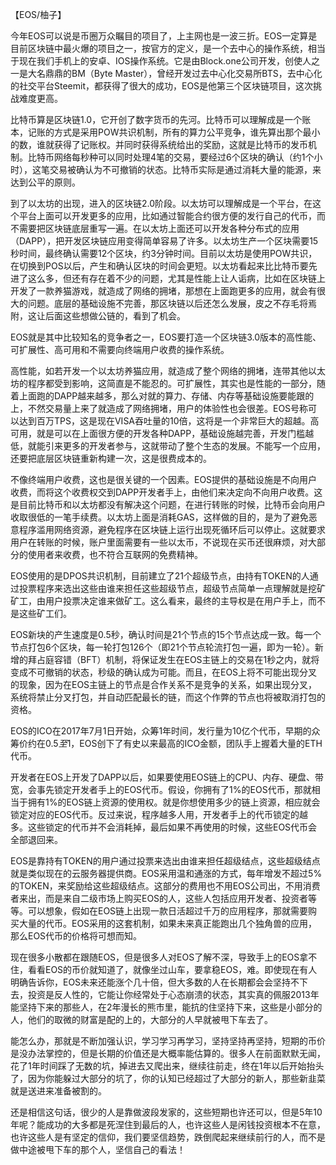 【EOS/柚子】

今年EOS可以说是币圈万众瞩目的项目了，上主网也是一波三折。EOS一定算是目前区块链中最火爆的项目之一，按官方的定义，是一个去中心的操作系统，相当于现在我们手机上的安卓、IOS操作系统。它是由Block.one公司开发，创使人之一是大名鼎鼎的BM（Byte Master），曾经开发过去中心化交易所BTS，去中心化的社交平台Steemit，都获得了很大的成功，EOS是他第三个区块链项目，这次挑战难度更高。

比特币算是区块链1.0，它开创了数字货币的先河。比特币可以理解成是一个账本，记账的方式是采用POW共识机制，所有的算力公平竞争，谁先算出那个最小的数，谁就获得了记账权。并同时获得系统给出的奖励，这就是比特币的发币机制。比特币网络每秒种可以同时处理4笔的交易，要经过6个区块的确认（约1个小时），这笔交易被确认为不可撤销的状态。比特币实际是通过消耗大量的能源，来达到公平的原则。

到了以太坊的出现，进入的区块链2.0阶段。以太坊可以理解成是一个平台，在这个平台上面可以开发更多的应用，比如通过智能合约很方便的发行自己的代币，而不需要把区块链底层重写一遍。在以太坊上面还可以开发各种分布式的应用（DAPP），把开发区块链应用变得简单容易了许多。以太坊生产一个区块需要15秒时间，最终确认需要12个区块，约3分钟时间。目前以太坊是使用POW共识，在切换到POS以后，产生和确认区块的时间会更短。以太坊看起来比比特币要先进了这么多，但还有存在着不少的问题，尤其是性能上让人诟病，比如在区块链上开发了一款养猫游戏，就造成了网络的拥堵，那想在上面跑更多的应用，就会有很大的问题。底层的基础设施不完善，那区块链以后还怎么发展，皮之不存毛将焉附，这让后面这些想做公链的，看到了机会。

EOS就是其中比较知名的竞争者之一，EOS要打造一个区块链3.0版本的高性能、可扩展性、高可用和不需要向终端用户收费的操作系统。

高性能，如若开发一个以太坊养猫应用，就造成了整个网络的拥堵，连带其他以太坊的程序都受到影响，这简直是不能忍的。可扩展性，其实也是性能的一部分，随着上面跑的DAPP越来越多，那么对就的算力、存储、内存等基础设施要能跟的上，不然交易量上来了就造成了网络拥堵，用户的体验性也会很差。EOS号称可以达到百万TPS，这是现在VISA吞吐量的10倍，这将是一个非常巨大的超越。高可用，就是可以在上面很方便的开发各种DAPP，基础设施越完善，开发门槛越低，就能引来更多的开发者参与，这就带动了整个生态的发展。不能写一个应用，还要把底层区块链重新构建一次，这是很费成本的。

不像终端用户收费，这也是很关键的一个因素。EOS提供的基础设施是不向用户收费，而将这个收费权交到DAPP开发者手上，由他们来决定向不向用户收费。这是目前比特币和以太坊都没有解决这个问题，在进行转账的时候，比特币会向用户收取很低的一笔手续费。以太坊上面是消耗GAS，这样做的目的，是为了避免恶意程序滥用网络资源，避免程序在区块链上运行出现死循环后可以停止。这就要求用户在转账的时候，账户里面需要有一些以太币，不说现在买币还很麻烦，对大部分的使用者来收费，也不符合互联网的免费精神。

EOS使用的是DPOS共识机制，目前建立了21个超级节点，由持有TOKEN的人通过投票程序来选出这些由谁来担任这些超级节点，超级节点简单一点理解就是挖矿矿工，由用户投票决定谁来做矿工。这么看来，最终的主导权是在用户手上，而不是这些矿工们。

EOS新块的产生速度是0.5秒，确认时间是21个节点的15个节点达成一致。每一个节点打包6个区块，每一轮打包126个（即21个节点轮流打包一遍，即为一轮）。新增的拜占庭容错（BFT）机制，将保证发生在EOS主链上的交易在1秒之内，就将变成不可撤销的状态，秒级的确认成为可能。而且，在EOS上将不可能出现分叉的现象，因为在EOS主链上的节点是合作关系不是竞争的关系，如果出现分叉，系统将禁止分叉打包，并自动匹配最长的链，而这个作弊的节点也将被取消打包的资格。

EOS的ICO在2017年7月1日开始，众筹1年时间，发行量为10亿个代币，早期的众筹价约在$0.5至$1，EOS创下了有史以来最高的ICO金额，团队手上握着大量的ETH代币。

开发者在EOS上开发了DAPP以后，如果要使用EOS链上的CPU、内存、硬盘、带宽，会事先锁定开发者手上的EOS代币。假设，你拥有了1%的EOS代币，那就相当于拥有1%的EOS链上资源的使用权。就是你想使用多少的链上资源，相应就会锁定对应的EOS代币。反过来说，程序越多人用，开发者手上的代币锁定的越多。这些锁定的代币并不会消耗掉，最后如果不再使用的时候，这些EOS代币会全部退回来。

EOS是靠持有TOKEN的用户通过投票来选出由谁来担任超级结点，这些超级结点就是类似现在的云服务器提供商。EOS采用温和通涨的方式，每年增发不超过5%的TOKEN，来奖励给这些超级结点。这部分的费用也不用EOS公司出，不用消费者来出，而是来自二级市场上购买EOS的人，这些人包括应用开发者、投资者等等。可以想象，假如在EOS链上出现一款日活超过千万的应用程序，那就需要购买大量的代币。EOS采用的这套机制，如果未来真正能跑出几个独角兽的应用，那么EOS代币的价格将可想而知。

现在很多小散都在跟随EOS，但是很多人对EOS了解不深，导致手上的EOS拿不住，看看EOS的币价就知道了，就像坐过山车，要拿稳EOS，难。即使现在有人明确告诉你，EOS未来还能涨个几十倍，但大多数的人在长期都会会坚持不下去，投资是反人性的，它能让你经常处于心态崩溃的状态，其实真的佩服2013年能坚持下来的那些人，在2年漫长的熊市里，能抗的住坚持下来，这些是小部分的人，他们的取微的财富是配的上的，大部分的人早就被甩下车去了。

能怎么办，那就是不断加强认识，学习学习再学习，坚持坚持再坚持，短期的币价是没办法掌控的，但是长期的价值还是大概率能估算的。很多人在前面默默无闻，花了1年时间踩了无数的坑，掉进去又爬出来，继续往前走，终在1年以后开始抬头了，因为你能躲过大部分的坑了，你的认知已经超过了大部分的新人，那些新韭菜就是送进来准备被割的。

还是相信这句话，很少的人是靠做波段发家的，这些短期也许还可以，但是5年10年呢？能成功的大多都是死涅住到最后的人，也许这些人是闲钱投资根本不在意，也许这些人是有坚定的信仰，我们要坚信趋势，跌倒爬起来继续前行的人，而不是做中途被甩下车的那个人，坚信自己的看法！
